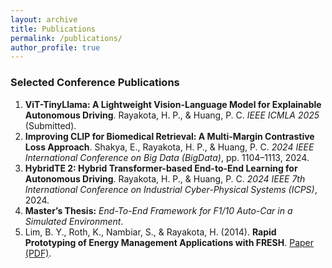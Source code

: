 ```yaml
---
layout: archive
title: Publications
permalink: /publications/
author_profile: true
---
```


### Selected Conference Publications

1. **ViT-TinyLlama: A Lightweight Vision-Language Model for Explainable Autonomous Driving**. Rayakota, H. P., & Huang, P. C. *IEEE ICMLA 2025* (Submitted).
2. **Improving CLIP for Biomedical Retrieval: A Multi-Margin Contrastive Loss Approach**. Shakya, E., Rayakota, H. P., & Huang, P. C. *2024 IEEE International Conference on Big Data (BigData)*, pp. 1104–1113, 2024.
3. **HybridTE 2: Hybrid Transformer-based End-to-End Learning for Autonomous Driving**. Rayakota, H. P., & Huang, P. C. *2024 IEEE 7th International Conference on Industrial Cyber-Physical Systems (ICPS)*, 2024.
4. **Master’s Thesis:** *End-To-End Framework for F1/10 Auto-Car in a Simulated Environment*.
5. Lim, B. Y., Roth, K., Nambiar, S., & Rayakota, H. (2014). **Rapid Prototyping of Energy Management Applications with FRESH**. [Paper (PDF)](https://energytaxincentives.org/files/proceedings/2014/data/papers/11-763.pdf).
